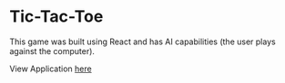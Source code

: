 # Tic-Tac-Toe

This game was built using React and has AI capabilities (the user plays against the computer).

View Application [here](https://ersing-tictactoe-.herokuapp.com/)
